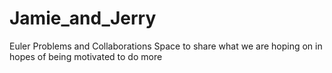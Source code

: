 # Jamie_and_Jerry
Euler Problems and Collaborations 
Space to share what we are hoping on in hopes of being motivated to do more
